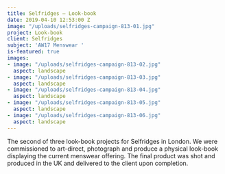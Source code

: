 ```yaml
---
title: Selfridges – Look-book
date: 2019-04-10 12:53:00 Z
image: "/uploads/selfridges-campaign-813-01.jpg"
project: Look-book
client: Selfridges
subject: 'AW17 Menswear '
is-featured: true
images:
- image: "/uploads/selfridges-campaign-813-02.jpg"
  aspect: landscape
- image: "/uploads/selfridges-campaign-813-03.jpg"
  aspect: landscape
- image: "/uploads/selfridges-campaign-813-04.jpg"
  aspect: landscape
- image: "/uploads/selfridges-campaign-813-05.jpg"
  aspect: landscape
- image: "/uploads/selfridges-campaign-813-06.jpg"
  aspect: landscape
---
```


The second of three look-book projects for Selfridges in London. We were commissioned to art-direct, photograph and produce a physical look-book displaying the current menswear offering. The final product was shot and produced in the UK and delivered to the client upon completion.  